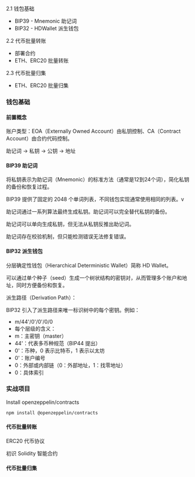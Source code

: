 2.1 钱包基础

+ BIP39 - Mnemonic 助记词
+ BIP32 - HDWallet 派生钱包
  
2.2 代币批量转账

+ 部署合约
+ ETH、ERC20 批量转账
  
2.3 代币批量归集

+ ETH、ERC20 批量归集



### 钱包基础

#### 前置概念

账户类型：EOA（Externally Owned Account）由私钥控制、CA（Contract Account）由合约代码控制。

助记词 -> 私钥 -> 公钥 -> 地址

#### BIP39 助记词

将私钥表示为助记词（Mnemonic）的标准方法（通常是12到24个词），简化私钥的备份和恢复过程。

BIP39 提供了固定的 2048 个单词列表，不同钱包实现通常使用相同的列表。v

助记词通过一系列算法最终生成私钥。助记词可以完全替代私钥的备份。

助记词可以单向生成私钥，但无法从私钥反推出助记词。

助记词存在校验机制，但只能检测错误无法修复错误。

#### BIP32 派生钱包

分层确定性钱包（Hierarchical Deterministic Wallet）简称 HD Wallet。

可以通过单个种子（seed）生成一个树状结构的密钥对，从而管理多个账户和地址，同时方便备份和恢复。

派生路径（Derivation Path）：

BIP32 引入了派生路径来唯一标识树中的每个密钥。例如：

+ m/44'/0'/0'/0/0
+ 每个层级的含义：
+ m：主密钥（master）
+ 44'：代表多币种规范（BIP44 提出）
+ 0'：币种，0 表示比特币，1 表示以太坊
+ 0'：账户编号
+ 0：外部或内部链（0：外部地址，1：找零地址）
+ 0：具体索引

### 实战项目

Install openzeppelin/contracts

```sh
npm install @openzeppelin/contracts
```

#### 代币批量转账

ERC20 代币协议

初识 Solidity 智能合约

#### 代币批量归集